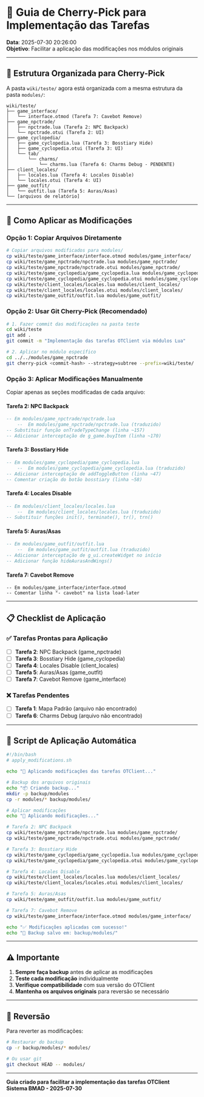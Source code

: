 # 🍒 Guia de Cherry-Pick para Implementação das Tarefas

**Data**: 2025-07-30 20:26:00  
**Objetivo**: Facilitar a aplicação das modificações nos módulos originais

---

## 📁 Estrutura Organizada para Cherry-Pick

A pasta `wiki/teste/` agora está organizada com a mesma estrutura da pasta `modules/`:

```
wiki/teste/
├── game_interface/
│   └── interface.otmod (Tarefa 7: Cavebot Remove)
├── game_npctrade/
│   ├── npctrade.lua (Tarefa 2: NPC Backpack)
│   └── npctrade.otui (Tarefa 2: UI)
├── game_cyclopedia/
│   ├── game_cyclopedia.lua (Tarefa 3: Bosstiary Hide)
│   ├── game_cyclopedia.otui (Tarefa 3: UI)
│   └── tab/
│       └── charms/
│           └── charms.lua (Tarefa 6: Charms Debug - PENDENTE)
├── client_locales/
│   ├── locales.lua (Tarefa 4: Locales Disable)
│   └── locales.otui (Tarefa 4: UI)
├── game_outfit/
│   └── outfit.lua (Tarefa 5: Auras/Asas)
└── [arquivos de relatório]
```

---

## 🚀 Como Aplicar as Modificações

### **Opção 1: Copiar Arquivos Diretamente**
```bash
# Copiar arquivos modificados para modules/
cp wiki/teste/game_interface/interface.otmod modules/game_interface/
cp wiki/teste/game_npctrade/npctrade.lua modules/game_npctrade/
cp wiki/teste/game_npctrade/npctrade.otui modules/game_npctrade/
cp wiki/teste/game_cyclopedia/game_cyclopedia.lua modules/game_cyclopedia/
cp wiki/teste/game_cyclopedia/game_cyclopedia.otui modules/game_cyclopedia/
cp wiki/teste/client_locales/locales.lua modules/client_locales/
cp wiki/teste/client_locales/locales.otui modules/client_locales/
cp wiki/teste/game_outfit/outfit.lua modules/game_outfit/
```

### **Opção 2: Usar Git Cherry-Pick (Recomendado)**
```bash
# 1. Fazer commit das modificações na pasta teste
cd wiki/teste
git add .
git commit -m "Implementação das tarefas OTClient via módulos Lua"

# 2. Aplicar no módulo específico
cd ../../modules/game_npctrade
git cherry-pick <commit-hash> --strategy=subtree --prefix=wiki/teste/
```

### **Opção 3: Aplicar Modificações Manualmente**
Copiar apenas as seções modificadas de cada arquivo:

#### **Tarefa 2: NPC Backpack**
```lua
-- Em modules/game_npctrade/npctrade.lua
    --  Em modules/game_npctrade/npctrade.lua (traduzido)
-- Substituir função onTradeTypeChange (linha ~157)
-- Adicionar interceptação de g_game.buyItem (linha ~170)
```

#### **Tarefa 3: Bosstiary Hide**
```lua
-- Em modules/game_cyclopedia/game_cyclopedia.lua
    --  Em modules/game_cyclopedia/game_cyclopedia.lua (traduzido)
-- Adicionar interceptação de addToggleButton (linha ~47)
-- Comentar criação do botão bosstiary (linha ~58)
```

#### **Tarefa 4: Locales Disable**
```lua
-- Em modules/client_locales/locales.lua
    --  Em modules/client_locales/locales.lua (traduzido)
-- Substituir funções init(), terminate(), tr(), trn()
```

#### **Tarefa 5: Auras/Asas**
```lua
-- Em modules/game_outfit/outfit.lua
    --  Em modules/game_outfit/outfit.lua (traduzido)
-- Adicionar interceptação de g_ui.createWidget no início
-- Adicionar função hideAurasAndWings()
```

#### **Tarefa 7: Cavebot Remove**
```otmod
-- Em modules/game_interface/interface.otmod
-- Comentar linha "- cavebot" na lista load-later
```

---

## 📋 Checklist de Aplicação

### **✅ Tarefas Prontas para Aplicação**
- [ ] **Tarefa 2**: NPC Backpack (game_npctrade)
- [ ] **Tarefa 3**: Bosstiary Hide (game_cyclopedia)
- [ ] **Tarefa 4**: Locales Disable (client_locales)
- [ ] **Tarefa 5**: Auras/Asas (game_outfit)
- [ ] **Tarefa 7**: Cavebot Remove (game_interface)

### **❌ Tarefas Pendentes**
- [ ] **Tarefa 1**: Mapa Padrão (arquivo não encontrado)
- [ ] **Tarefa 6**: Charms Debug (arquivo não encontrado)

---

## 🔧 Script de Aplicação Automática

```bash
#!/bin/bash
# apply_modifications.sh

echo "🍒 Aplicando modificações das tarefas OTClient..."

# Backup dos arquivos originais
echo "📦 Criando backup..."
mkdir -p backup/modules
cp -r modules/* backup/modules/

# Aplicar modificações
echo "🚀 Aplicando modificações..."

# Tarefa 2: NPC Backpack
cp wiki/teste/game_npctrade/npctrade.lua modules/game_npctrade/
cp wiki/teste/game_npctrade/npctrade.otui modules/game_npctrade/

# Tarefa 3: Bosstiary Hide
cp wiki/teste/game_cyclopedia/game_cyclopedia.lua modules/game_cyclopedia/
cp wiki/teste/game_cyclopedia/game_cyclopedia.otui modules/game_cyclopedia/

# Tarefa 4: Locales Disable
cp wiki/teste/client_locales/locales.lua modules/client_locales/
cp wiki/teste/client_locales/locales.otui modules/client_locales/

# Tarefa 5: Auras/Asas
cp wiki/teste/game_outfit/outfit.lua modules/game_outfit/

# Tarefa 7: Cavebot Remove
cp wiki/teste/game_interface/interface.otmod modules/game_interface/

echo "✅ Modificações aplicadas com sucesso!"
echo "📁 Backup salvo em: backup/modules/"
```

---

## ⚠️ **Importante**

1. **Sempre faça backup** antes de aplicar as modificações
2. **Teste cada modificação** individualmente
3. **Verifique compatibilidade** com sua versão do OTClient
4. **Mantenha os arquivos originais** para reversão se necessário

---

## 🔄 **Reversão**

Para reverter as modificações:
```bash
# Restaurar do backup
cp -r backup/modules/* modules/

# Ou usar git
git checkout HEAD -- modules/
```

---

**Guia criado para facilitar a implementação das tarefas OTClient**  
**Sistema BMAD - 2025-07-30** 